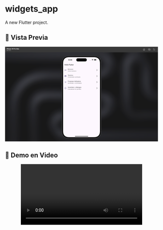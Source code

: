 # widgets_app

A new Flutter project.


## 📱 Vista Previa
<div align="center">
  <img src="/lib/assets/widgets-01.png" width="700px"/>
</div>

## 🎥 Demo en Video

<div align="center">
  <video width="400" controls>
    <source src="/lib/assets/widgets-02.mov" type="video/mp4">
  </video>
</div>



